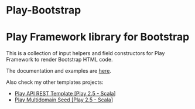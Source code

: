 Play-Bootstrap
=================================

# Play Framework library for Bootstrap

This is a collection of input helpers and field constructors for Play Framework to render Bootstrap HTML code.

The documentation and examples are [here](https://adrianhurt.github.io/play-bootstrap).

Also check my other templates projects:

* [Play API REST Template [Play 2.5 - Scala]](https://github.com/adrianhurt/play-api-rest-seed)
* [Play Multidomain Seed [Play 2.5 - Scala]](https://github.com/adrianhurt/play-multidomain-seed)